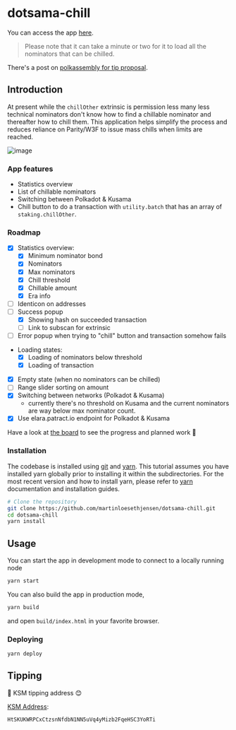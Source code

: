 # dotsama-chill

You can access the app [here](https://martinloesethjensen.github.io/dotsama-chill/).

> Please note that it can take a minute or two for it to load all the nominators that can be chilled.

There's a post on [polkassembly for tip proposal](https://kusama.polkassembly.io/tip/0x2e98e3eff4e931943b688e718db8dfb8ba27ce2856ffb4364804a72e16db996b).

## Introduction

At present while the `chillOther` extrinsic is permission less many less technical nominators don't know how to find a chillable nominator and thereafter how to chill them. This application helps simplify the process and reduces reliance on Parity/W3F to issue mass chills when limits are reached.

![image](https://user-images.githubusercontent.com/31356774/132140016-87f2a918-4482-40b8-822c-c29a72473de7.png)

### App features

- Statistics overview
- List of chillable nominators
- Switching between Polkadot & Kusama
- Chill button to do a transaction with `utility.batch` that has an array of `staking.chillOther`.

### Roadmap

- [x] Statistics overview:
  - [x] Minimum nominator bond
  - [x] Nominators
  - [x] Max nominators
  - [x] Chill threshold
  - [x] Chillable amount
  - [x] Era info
- [ ] Identicon on addresses
- [ ] Success popup
  - [x] Showing hash on succeeded transaction
  - [ ] Link to subscan for extrinsic
- [ ] Error popup when trying to "chill" button and transaction somehow fails
- Loading states:
  - [x] Loading of nominators below threshold
  - [x] Loading of transaction
- [x] Empty state (when no nominators can be chilled)
- [ ] Range slider sorting on amount
- [x] Switching between networks (Polkadot & Kusama)
  - currently there's no threshold on Kusama and the current nominators are way below max nominator count.
- [x] Use elara.patract.io endpoint for Polkadot & Kusama

Have a look at [the board](https://github.com/martinloesethjensen/dotsama-chill/projects/1) to see the progress and planned work 👷

### Installation

The codebase is installed using [git](https://git-scm.com/) and [yarn](https://yarnpkg.com/). This tutorial assumes you have installed yarn globally prior to installing it within the subdirectories. For the most recent version and how to install yarn, please refer to [yarn](https://yarnpkg.com/) documentation and installation guides.

```bash
# Clone the repository
git clone https://github.com/martinloesethjensen/dotsama-chill.git
cd dotsama-chill
yarn install
```

## Usage

You can start the app in development mode to connect to a locally running node

```bash
yarn start
```

You can also build the app in production mode,

```bash
yarn build
```

and open `build/index.html` in your favorite browser.

### Deploying

```bash
yarn deploy
```

## Tipping

🌱 KSM tipping address 😊

[KSM Address](https://kusama.subscan.io/account/HtSKUKWRPCxCtzsnNfdbN1NN5uVq4yMizb2FqeHSC3YoRTi):

```text
HtSKUKWRPCxCtzsnNfdbN1NN5uVq4yMizb2FqeHSC3YoRTi
```
